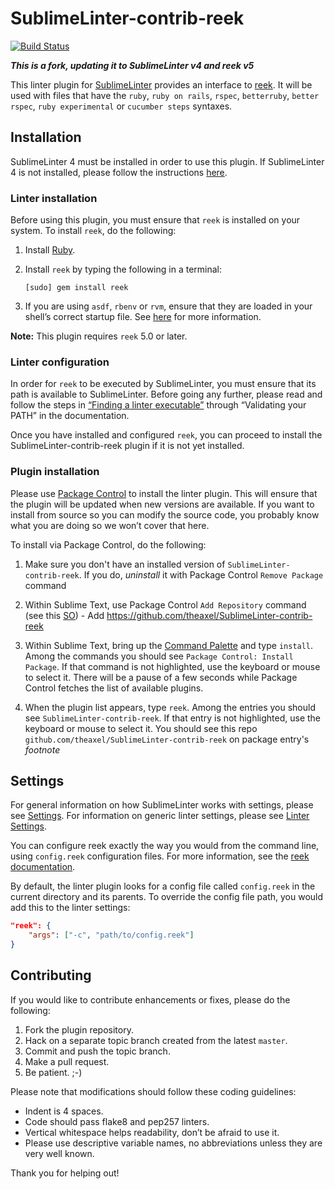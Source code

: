 SublimeLinter-contrib-reek
================================

[![Build Status](https://travis-ci.org/theaxel/SublimeLinter-contrib-reek.svg?branch=master)](https://travis-ci.org/theaxel/SublimeLinter-contrib-reek)

***This is a fork, updating it to SublimeLinter v4 and reek v5***

    
This linter plugin for [SublimeLinter][docs] provides an interface to [reek](https://github.com/troessner/reek). It will be used with files that have the `ruby`, `ruby on rails`, `rspec`, `betterruby`, `better rspec`, `ruby experimental` or `cucumber steps` syntaxes.

## Installation
SublimeLinter 4 must be installed in order to use this plugin. If SublimeLinter 4 is not installed, please follow the instructions [here][installation].

### Linter installation
Before using this plugin, you must ensure that `reek` is installed on your system. To install `reek`, do the following:

1. Install [Ruby](http://www.ruby-lang.org).

1. Install `reek` by typing the following in a terminal:
   ```
   [sudo] gem install reek
   ```

1. If you are using `asdf`, `rbenv` or `rvm`, ensure that they are loaded in your shell’s correct startup file. See [here](http://sublimelinter.readthedocs.org/en/latest/troubleshooting.html#shell-startup-files) for more information.

**Note:** This plugin requires `reek` 5.0 or later.

### Linter configuration
In order for `reek` to be executed by SublimeLinter, you must ensure that its path is available to SublimeLinter. Before going any further, please read and follow the steps in [“Finding a linter executable”](http://sublimelinter.readthedocs.org/en/latest/troubleshooting.html#finding-a-linter-executable) through “Validating your PATH” in the documentation.

Once you have installed and configured `reek`, you can proceed to install the SublimeLinter-contrib-reek plugin if it is not yet installed.

### Plugin installation
Please use [Package Control][pc] to install the linter plugin. This will ensure that the plugin will be updated when new versions are available. If you want to install from source so you can modify the source code, you probably know what you are doing so we won’t cover that here.

To install via Package Control, do the following:

1. Make sure you don't have an installed version of `SublimeLinter-contrib-reek`. If you do, _uninstall_ it with Package Control `Remove Package` command
  
2. Within Sublime Text, use Package Control `Add Repository` command (see this [SO](https://stackoverflow.com/questions/23026201/sublime-text-3-how-to-install-plugins-from-github)) - Add https://github.com/theaxel/SublimeLinter-contrib-reek

3. Within Sublime Text, bring up the [Command Palette][cmd] and type `install`. Among the commands you should see `Package Control: Install Package`. If that command is not highlighted, use the keyboard or mouse to select it. There will be a pause of a few seconds while Package Control fetches the list of available plugins.

4. When the plugin list appears, type `reek`. Among the entries you should see `SublimeLinter-contrib-reek`. If that entry is not highlighted, use the keyboard or mouse to select it. You should see this repo `github.com/theaxel/SublimeLinter-contrib-reek` on package entry's _footnote_

## Settings
For general information on how SublimeLinter works with settings, please see [Settings][settings]. For information on generic linter settings, please see [Linter Settings][linter-settings].

You can configure reek exactly the way you would from the command line, using `config.reek` configuration files. For more information, see the [reek documentation](https://github.com/troessner/reek#configuration-file).

By default, the linter plugin looks for a config file called `config.reek` in the current directory and its parents. To override the config file path, you would add this to the linter settings:

```json
"reek": {
    "args": ["-c", "path/to/config.reek"]
}
```

## Contributing
If you would like to contribute enhancements or fixes, please do the following:

1. Fork the plugin repository.
1. Hack on a separate topic branch created from the latest `master`.
1. Commit and push the topic branch.
1. Make a pull request.
1. Be patient.  ;-)

Please note that modifications should follow these coding guidelines:

- Indent is 4 spaces.
- Code should pass flake8 and pep257 linters.
- Vertical whitespace helps readability, don’t be afraid to use it.
- Please use descriptive variable names, no abbreviations unless they are very well known.

Thank you for helping out!

[docs]: http://sublimelinter.readthedocs.org
[installation]: http://sublimelinter.readthedocs.org/en/latest/installation.html
[locating-executables]: http://sublimelinter.readthedocs.org/en/latest/usage.html#how-linter-executables-are-located
[pc]: https://sublime.wbond.net/installation
[cmd]: http://docs.sublimetext.info/en/sublime-text-3/extensibility/command_palette.html
[settings]: http://sublimelinter.readthedocs.org/en/latest/settings.html
[linter-settings]: http://sublimelinter.readthedocs.org/en/latest/linter_settings.html
[inline-settings]: http://sublimelinter.readthedocs.org/en/latest/settings.html#inline-settings
